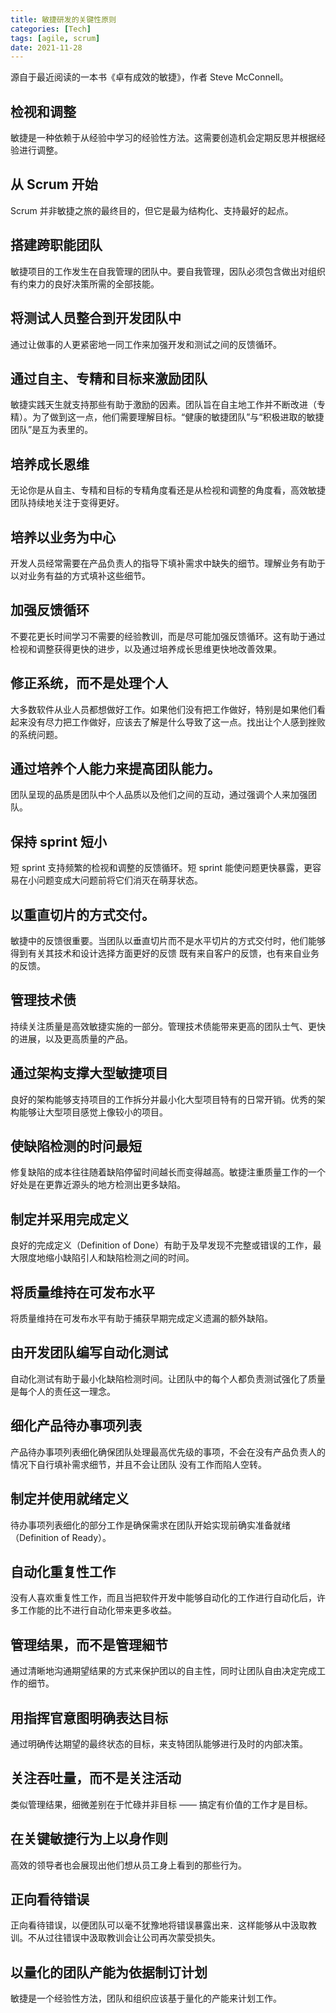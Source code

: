 ```yaml
---
title: 敏捷研发的关键性原则
categories: [Tech]
tags: [agile, scrum]
date: 2021-11-28
---
```


源自于最近阅读的一本书《卓有成效的敏捷》，作者 Steve McConnell。

## 检视和调整

敏捷是一种依赖于从经验中学习的经验性方法。这需要创造机会定期反思并根据经验进行调整。

## 从 Scrum 开始

Scrum 并非敏捷之旅的最终目的，但它是最为结构化、支持最好的起点。

## 搭建跨职能团队

敏捷项目的工作发生在自我管理的团队中。要自我管理，因队必须包含做出对组织有约束力的良好决策所需的全部技能。

## 将测试人员整合到开发团队中

通过让做事的人更紧密地一同工作来加强开发和测试之间的反馈循环。

## 通过自主、专精和目标来激励团队

敏捷实践天生就支持那些有助于激励的因素。团队旨在自主地工作并不断改进（专精）。为了做到这一点，他们需要理解目标。“健康的敏捷团队”与“积极进取的敏捷团队”是互为表里的。

## 培养成长恩维

无论你是从自主、专精和目标的专精角度看还是从检视和调整的角度看，高效敏捷团队持续地关注于变得更好。

## 培养以业务为中心

开发人员经常需要在产品负责人的指导下填补需求中缺失的细节。理解业务有助于以对业务有益的方式填补这些细节。

## 加强反馈循环

不要花更长时间学习不需要的经验教训，而是尽可能加强反馈循环。这有助于通过检视和调整获得更快的进步，以及通过培养成长思维更快地改善效果。

## 修正系统，而不是处理个人

大多数软件从业人员都想做好工作。如果他们没有把工作做好，特别是如果他们看起来没有尽力把工作做好，应该去了解是什么导致了这一点。找出让个人感到挫败的系统问题。

## 通过培养个人能力来提高团队能力。

团队呈现的品质是团队中个人品质以及他们之间的互动，通过强调个人来加强团队。

## 保持 sprint 短小

短 sprint 支持频繁的检视和调整的反馈循环。短 sprint 能使问题更快暴露，更容易在小问题变成大问题前将它们消灭在萌芽状态。

## 以重直切片的方式交付。

敏捷中的反馈很重要。当团队以垂直切片而不是水平切片的方式交付时，他们能够得到有关其技术和设计选择方面更好的反馈
既有来自客户的反馈，也有来自业务的反馈。

## 管理技术债

持续关注质量是高效敏捷实施的一部分。管理技术债能带来更高的团队士气、更快的进展，以及更高质量的产品。

## 通过架构支撑大型敏捷项目

良好的架构能够支持项目的工作拆分并最小化大型项目特有的日常开销。优秀的架构能够让大型项目感觉上像较小的项目。

## 使缺陷检测的时问最短

修复缺陷的成本往往随着缺陷停留时间越长而变得越高。敏捷注重质量工作的一个好处是在更靠近源头的地方检测出更多缺陷。

## 制定并采用完成定义

良好的完成定义（Definition of Done）有助于及早发现不完整或错误的工作，最大限度地缩小缺陷引人和缺陷检测之间的时间。

## 将质量维持在可发布水平

将质量维持在可发布水平有助于捕获早期完成定义遗漏的额外缺陷。

## 由开发团队编写自动化测试

自动化测试有助于最小化缺陷检测时间。让团队中的每个人都负责测试强化了质量是每个人的责任这一理念。

## 细化产品待办事项列表

产品待办事项列表细化确保团队处理最高优先级的事项，不会在没有产品负责人的情况下自行填补需求细节，并且不会让团队
没有工作而陷人空转。

## 制定并使用就绪定义

待办事项列表细化的部分工作是确保需求在团队开姶实现前确实准备就绪（Definition of Ready）。

## 自动化重复性工作

没有人喜欢重复性工作，而且当把软件开发中能够自动化的工作进行自动化后，许多工作能的比不进行自动化带来更多收益。

## 管理结果，而不是管理細节

通过清晰地沟通期望结果的方式来保护团以的自主性，同时让团队自由决定完成工作的细节。

## 用指挥官意图明确表达目标

通过明确传达期望的最终状态的目标，来支特团队能够进行及时的内部决策。

## 关注吞吐量，而不是关注活动

类似管理结果，细微差别在于忙碌并非目标 —— 搞定有价值的工作才是目标。

## 在关键敏捷行为上以身作则

高效的领导者也会展现出他们想从员工身上看到的那些行为。

## 正向看待错误

正向看待错误，以便团队可以毫不犹豫地将错误暴露出来．这样能够从中汲取教训。不从过往错误中汲取教训会让公司再次蒙受损失。

## 以量化的团队产能为依据制订计划

敏捷是一个经验性方法，团队和组织应该基于量化的产能来计划工作。
